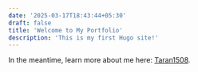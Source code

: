 ```yaml
---
date: '2025-03-17T18:43:44+05:30'
draft: false
title: 'Welcome to My Portfolio'
description: 'This is my first Hugo site!'
---
```


In the meantime, learn more about me here: [Taran1508](https://github.com/Taran1508).

